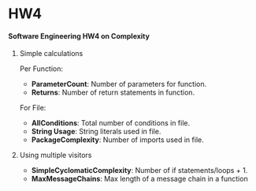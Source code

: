 # HW4
#### Software Engineering HW4 on Complexity

1. Simple calculations

   Per Function:

   * **ParameterCount**: Number of parameters for function.
   * **Returns**: Number of return statements in function. 

   For File:
 
   * **AllConditions**: Total number of conditions in file.
   * **String Usage**: String literals used in file.
   * **PackageComplexity**: Number of imports used in file.

2. Using multiple visitors

   * **SimpleCyclomaticComplexity**: Number of if statements/loops + 1.
   * **MaxMessageChains**: Max length of a message chain in a function
